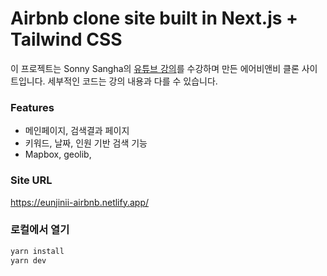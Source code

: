 # Airbnb clone site built in Next.js + Tailwind CSS

이 프로젝트는 Sonny Sangha의 [유튜브 강의](https://www.youtube.com/channel/UCqeTj_QAnNlmt7FwzNwHZnA)를 수강하며 만든 에어비앤비 클론 사이트입니다. 세부적인 코드는 강의 내용과 다를 수 있습니다.

### Features

- 메인페이지, 검색결과 페이지
- 키워드, 날짜, 인원 기반 검색 기능
- Mapbox, geolib,

### Site URL

https://eunjinii-airbnb.netlify.app/

### 로컬에서 열기

```bash
yarn install
yarn dev
```
